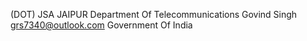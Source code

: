 (DOT) JSA JAIPUR
Department Of Telecommunications
Govind Singh
grs7340@outlook.com
Government Of India
